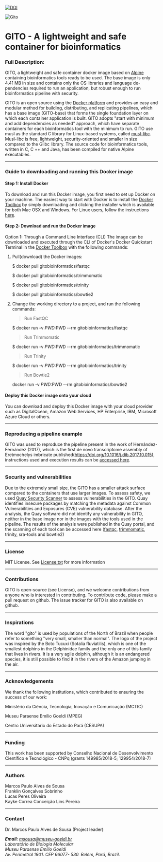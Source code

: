 [![DOI](https://zenodo.org/badge/DOI/10.5281/zenodo.2529383.svg)](https://doi.org/10.5281/zenodo.2529383)

![Gito](https://raw.githubusercontent.com/gitobioinformatics/gito/master/gito.png)

# GITO - A lightweight and safe container for bioinformatics

### Full Description:

GITO, a lightweight and safe container docker image based on [Alpine](https://alpinelinux.org) containing bioinformatics tools ready to be used. The base image is only 4.41 MB in size and contains only the OS libraries and language de-pendencies required to run an application, but robust enough to run bioinformatics pipeline with security.

GITO is an open source using the [Docker platform](https://www.docker.com) and provides an easy and modular method for building, distributing, and replicating pipelines, which has a base image (GITO-base) that forms the single foundation layer on which each container application is built.
GITO adopts "start with minimum and add dependencies as needed" approach, which have separate containers for each bioinformatics tool with the minimum to run. GITO use musl as the standard C library for Linux-based systems, 
called [musl-libc](https://www.musl-libc.org). Musl-libc is free, lightweight, security-oriented and smaller in size compared to 
the Glibc library. The source code for bioinformatics tools, written in C, C ++ and Java, has been compiled for native Alpine executables.



---------------------------------------------------------------------------------------------------------------------------------------------------------------------------------------
### Guide to downloading and running this Docker image
#### Step 1: Install Docker

To download and run this Docker image, you first need to set up Docker on your machine. The easiest way to start with Docker is to install the [Docker Toolbox](https://www.docker.com/products/docker-desktop) by simply 
 downloading and clicking the installer which is available for both Mac OSX and Windows. For Linux users, follow the 
 instructions [here](https://docs.docker.com/get-started/).
 
#### Step 2: Download and run the Docker image

Option 1: Through a Command Line Interface (CLI)
            The image can be downloaded and executed through the CLI of Docker's Docker Quickstart Terminal in the [Docker Toolbox](https://www.docker.com/products/docker-desktop) with the following commands:

   1.  Pull(download) the Docker images:
   
        $ docker pull gitobioinformatics/fastqc
        
        $ docker pull gitobioinformatics/trimmomatic
        
        $ docker pull gitobioinformatics/trinity
        
        $ docker pull gitobioinformatics/bowtie2


   2.  Change the working directory to a project, and run the following commands:
   
       > Run FastQC
       
       $ docker run -v $PWD:$PWD --rm gitobioinformatics/fastqc

       > Run Trimmomatic
       
       $ docker run -v $PWD:$PWD --rm gitobioinformatics/trimmomatic

       > Run Trinity
       
       $ docker run -v $PWD:$PWD --rm gitobioinformatics/trinity

       > Run Bowtie2
       
       docker run -v $PWD:$PWD --rm gitobioinformatics/bowtie2

#### Deploy this Docker image onto your cloud
You can download and deploy this Docker image with your cloud provider such as DigitalOcean, Amazon Web Services, HP Enterprise, IBM, Microsoft Azure Cloud or others.



---------------------------------------------------------------------------------------------------------------------------------------------------------------------------------------

### Reproducing a pipeline example
GITO was used to reproduce the pipeline present in the work of Hernández-Fernández (2017), which is the first de novo transcriptome assembly of Eretmochelys imbricate published(https://doi.org/10.1016/j.dib.2017.10.015), instructions used and execution results can be [accessed here](https://github.com/gitobioinformatics/gito/tree/master/examples/eretmochelys_imbricata).

---------------------------------------------------------------------------------------------------------------------------------------------------------------------------------------

### Security and vulnerabilities

Due to the extremely small size, the GITO has a smaller attack surface compared to the containers that use larger images. To assess safety, we used [Quay Security Scanner](https://quay.io) to assess vulnerabilities in the GITO. Quay identifies insecure packages by matching the metadata against Common Vulnerabilities and Exposures (CVE) vulnerability database. After the analysis, the Quay software did not identify any vulnerability in GITO, neither in the base image nor in the images with the tools used in the pipeline. The results of the analysis were published in the Quay portal, and the scanning of each tool can be accessed here ([fastqc](https://quay.io/repository/gitobioinformatics/fastqc?tab=tags), [trimmomatic](https://quay.io/repository/gitobioinformatics/trimmomatic?tab=tags), trinity, sra-tools and bowtie2)

---------------------------------------------------------------------------------------------------------------------------------------------------------------------------------------

### License

MIT License. See [License.txt](https://raw.githubusercontent.com/gitobioinformatics/gito/master/MIT%20License.txt) for more information

---------------------------------------------------------------------------------------------------------------------------------------------------------------------------------------
### Contributions
GITO is open-source (see License), and we welcome contributions from anyone who is interested in contributing. To contribute code, please make a pull request on github. The issue tracker for GITO is also available on github.

---------------------------------------------------------------------------------------------------------------------------------------------------------------------------------------
### Inspirations
The word "gito" is used by populations of the North of Brazil when people refer to something "very small, smaller than normal".
The logo of the project was inspired by the Boto Tucuxi (Sotalia fluviatilis), which is one of the smallest dolphins in the Delphinidae family and the only one of this family that lives in rivers. It is a very agile dolphin, although it is an endangered species, it is still possible to find it in the rivers of the Amazon jumping in the air.

---------------------------------------------------------------------------------------------------------------------------------------------------------------------------------------
### Acknowledgements
We thank the following institutions, which contributed to ensuring the success of our work:<br>

Ministério da Ciência, Tecnologia, Inovação e Comunicação (MCTIC)
    
Museu Paraense Emílio Goeldi (MPEG)
    
Centro Universitário do Estado do Pará (CESUPA)

---------------------------------------------------------------------------------------------------------------------------------------------------------------------------------------
### Funding
This work has been supported by Conselho Nacional de Desenvolvimento Científico e Tecnológico - CNPq (grants 149985/2018-5; 129954/2018-7)

---------------------------------------------------------------------------------------------------------------------------------------------------------------------------------------
### Authors
 Marcos Paulo Alves de Sousa<br>
 Franklin Gonçalves Sobrinho <br>
 Lucas Peres Oliveira <br>
 Kayke Correa Conceição Lins Pereira
 
 ---------------------------------------------------------------------------------------------------------------------------------------------------------------------------------------
 ### Contact
 Dr. Marcos Paulo Alves de Sousa (Project leader)<br>
 
 <i><b>Email:</b> msousa@museu-goeldi.br<br>
 Laboratório de Biologia Molecular<br>
 Museu Paraense Emílio Goeldi<br>
 Av. Perimetral 1901. CEP 66077- 530. Belém, Pará, Brazil.</i>
